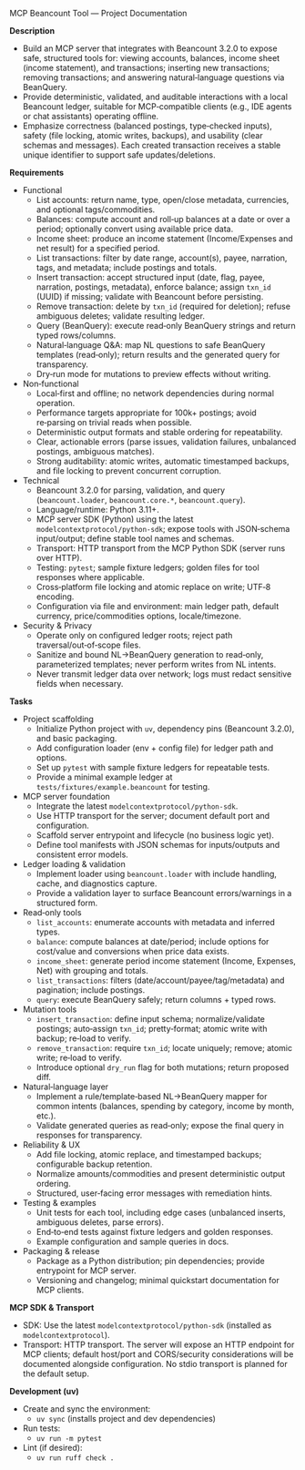 MCP Beancount Tool — Project Documentation

**Description**
- Build an MCP server that integrates with Beancount 3.2.0 to expose safe, structured tools for: viewing accounts, balances, income sheet (income statement), and transactions; inserting new transactions; removing transactions; and answering natural‑language questions via BeanQuery.
- Provide deterministic, validated, and auditable interactions with a local Beancount ledger, suitable for MCP‑compatible clients (e.g., IDE agents or chat assistants) operating offline.
- Emphasize correctness (balanced postings, type‑checked inputs), safety (file locking, atomic writes, backups), and usability (clear schemas and messages). Each created transaction receives a stable unique identifier to support safe updates/deletions.

**Requirements**
- Functional
  - List accounts: return name, type, open/close metadata, currencies, and optional tags/commodities.
  - Balances: compute account and roll‑up balances at a date or over a period; optionally convert using available price data.
  - Income sheet: produce an income statement (Income/Expenses and net result) for a specified period.
  - List transactions: filter by date range, account(s), payee, narration, tags, and metadata; include postings and totals.
  - Insert transaction: accept structured input (date, flag, payee, narration, postings, metadata), enforce balance; assign `txn_id` (UUID) if missing; validate with Beancount before persisting.
  - Remove transaction: delete by `txn_id` (required for deletion); refuse ambiguous deletes; validate resulting ledger.
  - Query (BeanQuery): execute read‑only BeanQuery strings and return typed rows/columns.
  - Natural‑language Q&A: map NL questions to safe BeanQuery templates (read‑only); return results and the generated query for transparency.
  - Dry‑run mode for mutations to preview effects without writing.
- Non‑functional
  - Local‑first and offline; no network dependencies during normal operation.
  - Performance targets appropriate for 100k+ postings; avoid re‑parsing on trivial reads when possible.
  - Deterministic output formats and stable ordering for repeatability.
  - Clear, actionable errors (parse issues, validation failures, unbalanced postings, ambiguous matches).
  - Strong auditability: atomic writes, automatic timestamped backups, and file locking to prevent concurrent corruption.
- Technical
  - Beancount 3.2.0 for parsing, validation, and query (`beancount.loader`, `beancount.core.*`, `beancount.query`).
  - Language/runtime: Python 3.11+.
  - MCP server SDK (Python) using the latest `modelcontextprotocol/python-sdk`; expose tools with JSON‑schema input/output; define stable tool names and schemas.
  - Transport: HTTP transport from the MCP Python SDK (server runs over HTTP).
  - Testing: `pytest`; sample fixture ledgers; golden files for tool responses where applicable.
  - Cross‑platform file locking and atomic replace on write; UTF‑8 encoding.
  - Configuration via file and environment: main ledger path, default currency, price/commodities options, locale/timezone.
- Security & Privacy
  - Operate only on configured ledger roots; reject path traversal/out‑of‑scope files.
  - Sanitize and bound NL→BeanQuery generation to read‑only, parameterized templates; never perform writes from NL intents.
  - Never transmit ledger data over network; logs must redact sensitive fields when necessary.

**Tasks**
- Project scaffolding
  - Initialize Python project with `uv`, dependency pins (Beancount 3.2.0), and basic packaging.
  - Add configuration loader (env + config file) for ledger path and options.
  - Set up `pytest` with sample fixture ledgers for repeatable tests.
  - Provide a minimal example ledger at `tests/fixtures/example.beancount` for testing.
- MCP server foundation
  - Integrate the latest `modelcontextprotocol/python-sdk`.
  - Use HTTP transport for the server; document default port and configuration.
  - Scaffold server entrypoint and lifecycle (no business logic yet).
  - Define tool manifests with JSON schemas for inputs/outputs and consistent error models.
- Ledger loading & validation
  - Implement loader using `beancount.loader` with include handling, cache, and diagnostics capture.
  - Provide a validation layer to surface Beancount errors/warnings in a structured form.
- Read‑only tools
  - `list_accounts`: enumerate accounts with metadata and inferred types.
  - `balance`: compute balances at date/period; include options for cost/value and conversions when price data exists.
  - `income_sheet`: generate period income statement (Income, Expenses, Net) with grouping and totals.
  - `list_transactions`: filters (date/account/payee/tag/metadata) and pagination; include postings.
  - `query`: execute BeanQuery safely; return columns + typed rows.
- Mutation tools
  - `insert_transaction`: define input schema; normalize/validate postings; auto‑assign `txn_id`; pretty‑format; atomic write with backup; re‑load to verify.
  - `remove_transaction`: require `txn_id`; locate uniquely; remove; atomic write; re‑load to verify.
  - Introduce optional `dry_run` flag for both mutations; return proposed diff.
- Natural‑language layer
  - Implement a rule/template‑based NL→BeanQuery mapper for common intents (balances, spending by category, income by month, etc.).
  - Validate generated queries as read‑only; expose the final query in responses for transparency.
- Reliability & UX
  - Add file locking, atomic replace, and timestamped backups; configurable backup retention.
  - Normalize amounts/commodities and present deterministic output ordering.
  - Structured, user‑facing error messages with remediation hints.
- Testing & examples
  - Unit tests for each tool, including edge cases (unbalanced inserts, ambiguous deletes, parse errors).
  - End‑to‑end tests against fixture ledgers and golden responses.
  - Example configuration and sample queries in docs.
- Packaging & release
  - Package as a Python distribution; pin dependencies; provide entrypoint for MCP server.
  - Versioning and changelog; minimal quickstart documentation for MCP clients.

**MCP SDK & Transport**
- SDK: Use the latest `modelcontextprotocol/python-sdk` (installed as `modelcontextprotocol`).
- Transport: HTTP transport. The server will expose an HTTP endpoint for MCP clients; default host/port and CORS/security considerations will be documented alongside configuration. No stdio transport is planned for the default setup.

**Development (uv)**
- Create and sync the environment:
  - `uv sync`  (installs project and dev dependencies)
- Run tests:
  - `uv run -m pytest`
- Lint (if desired):
  - `uv run ruff check .`
